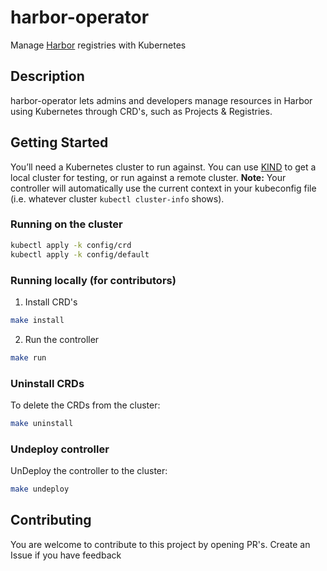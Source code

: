 # harbor-operator
Manage [Harbor](https://goharbor.io/) registries with Kubernetes

## Description
harbor-operator lets admins and developers manage resources in Harbor using Kubernetes through CRD's, such as Projects & Registries.

## Getting Started
You’ll need a Kubernetes cluster to run against. You can use [KIND](https://sigs.k8s.io/kind) to get a local cluster for testing, or run against a remote cluster.
**Note:** Your controller will automatically use the current context in your kubeconfig file (i.e. whatever cluster `kubectl cluster-info` shows).

### Running on the cluster
```sh
kubectl apply -k config/crd
kubectl apply -k config/default
```

### Running locally (for contributors)
1. Install CRD's
```sh
make install
```
2. Run the controller
```sh
make run
```

### Uninstall CRDs
To delete the CRDs from the cluster:

```sh
make uninstall
```

### Undeploy controller
UnDeploy the controller to the cluster:

```sh
make undeploy
```

## Contributing
You are welcome to contribute to this project by opening PR's. Create an Issue if you have feedback